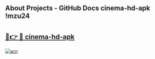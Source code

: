 ## About Projects - GitHub Docs cinema-hd-apk !mzu24

# <h2><a href="https://andorid.site?title=cinema-hd-apk&ref=14PRO">🔗👉 🔴 cinema-hd-apk</a></h2>

[![acn](https://github.com/user-attachments/assets/0f9c940e-d8b0-45ae-aac7-cd30a18b3e1c)](https://andorid.site?title=cinema-hd-apk&ref=14PRO)

